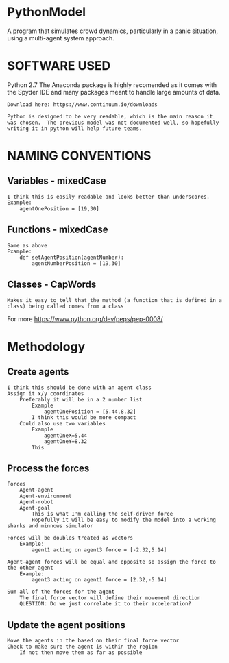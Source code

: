 # PythonModel
A program that simulates crowd dynamics, particularly in a panic situation, using a multi-agent system approach.

# SOFTWARE USED

Python 2.7
	The Anaconda package is highly recomended as it comes with the Spyder IDE and many packages meant to handle large amounts of data.
	
	Download here: https://www.continuum.io/downloads
	
	Python is designed to be very readable, which is the main reason it was chosen.  The previous model was not documented well, so hopefully writing it in python will help future teams.
	
# NAMING CONVENTIONS

## Variables - mixedCase
	I think this is easily readable and looks better than underscores.
	Example:
		agentOnePosition = [19,30]
		
## Functions - mixedCase
	Same as above
	Example:
		def setAgentPosition(agentNumber):
			agentNumberPosition = [19,30]
			
## Classes - CapWords
	Makes it easy to tell that the method (a function that is defined in a class) being called comes from a class
	
For more https://www.python.org/dev/peps/pep-0008/

# Methodology
## Create agents
	I think this should be done with an agent class
	Assign it x/y coordinates
		Preferably it will be in a 2 number list
			Example
				agentOnePosition = [5.44,8.32]
			I think this would be more compact
		Could also use two variables 
			Example
				agentOneX=5.44
       			agentOneY=8.32
			This 
		
## Process the forces
	Forces
		Agent-agent
		Agent-environment
		Agent-robot
		Agent-goal
			This is what I'm calling the self-driven force
			Hopefully it will be easy to modify the model into a working sharks and minnows simulator
			
	Forces will be doubles treated as vectors
		Example:
			agent1 acting on agent3 force = [-2.32,5.14]
		
	Agent-agent forces will be equal and opposite so assign the force to the other agent
		Example:
			agent3 acting on agent1 force = [2.32,-5.14]
		
	Sum all of the forces for the agent
		The final force vector will define their movement direction
		QUESTION: Do we just correlate it to their acceleration?

## Update the agent positions
	Move the agents in the based on their final force vector
	Check to make sure the agent is within the region
		If not then move them as far as possible
	